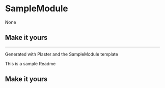 # SampleModule

None

## Make it yours

---
Generated with Plaster and the SampleModule template


This is a sample Readme

## Make it yours
